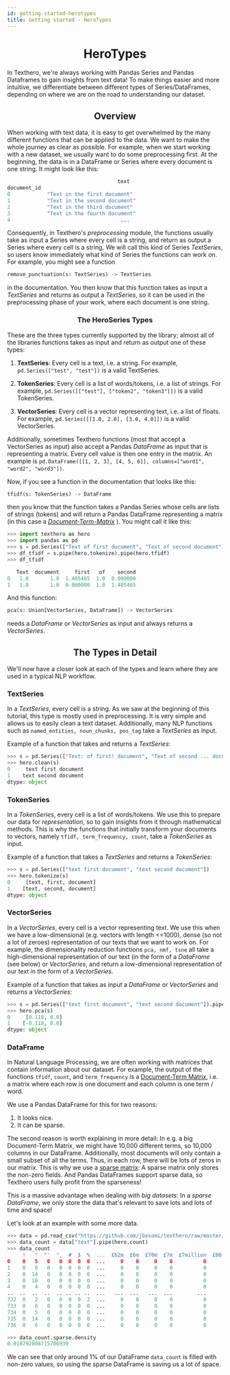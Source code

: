 ```yaml
---
id: getting-started-herotypes
title: Getting started - HeroTypes
---
```


<h1 align="center">HeroTypes</h1>

In Texthero, we're always working with Pandas Series and Pandas Dataframes to gain insights from text data! To make things easier and more intuitive, we differentiate between different types of Series/DataFrames, depending on where we are on the road to understanding our dataset.

<h2 align="center">Overview</h2>

When working with text data, it is easy to get overwhelmed by the many different functions that can be applied to the data. We want to make the whole journey as clear as possible. For example, when we start working with a new dataset, we usually want to do some preprocessing first. At the beginning, the data is in a DataFrame or Series where every document is one string. It might look like this:
```python
                                    text
document_id                             
0            "Text in the first document"
1            "Text in the second document"
2            "Text in the third document"
3            "Text in the fourth document"
4                                    ...

```

 Consequently, in Texthero's _preprocessing_ module, the functions usually take as input a Series where every cell is a string, and return as output a Series where every cell is a string. We will call this kind of Series _TextSeries_, so users know immediately what kind of Series the functions can work on. For example, you might see a function
 ```python
remove_punctuation(s: TextSeries) -> TextSeries
 ```
in the documentation. You then know that this function takes as input a _TextSeries_ and returns as output a _TextSeries_, so it can be used in the preprocessing phase of your work, where each document is one string.

<h3 align="center">The HeroSeries Types</h3>

These are the three types currently supported by the library; almost all of the libraries functions takes as input and return as output one of these types:

1. **TextSeries**: Every cell is a text, i.e. a string. For example,
`pd.Series(["test", "test"])` is a valid TextSeries.

2. **TokenSeries**: Every cell is a list of words/tokens, i.e. a list
of strings. For example, `pd.Series([["test"], ["token2", "token3"]])` is a valid TokenSeries.

3. **VectorSeries**: Every cell is a vector representing text, i.e.
a list of floats. For example, `pd.Series([[1.0, 2.0], [3.0, 4.0]])` is a valid VectorSeries.

Additionally, sometimes Texthero functions (most that accept a
VectorSeries as input) also accept a Pandas _DataFrame_
as input that is representing a matrix. Every cell value
is then one entry in the matrix. An example is
`pd.DataFrame([[1, 2, 3], [4, 5, 6]], columns=["word1", "word2", "word3"])`.

Now, if you see a function in the documentation that looks like this:
```python
tfidf(s: TokenSeries) -> DataFrame
```

then you know that the function takes a Pandas Series
whose cells are lists of strings (tokens) and will
return a Pandas DataFrame representing a matrix (in this case a [_Document-Term-Matrix_](https://en.wikipedia.org/wiki/Document-term_matrix) ).
You might call it like this:
```python
>>> import texthero as hero
>>> import pandas as pd
>>> s = pd.Series(["Text of first document", "Text of second document"])
>>> df_tfidf = s.pipe(hero.tokenize).pipe(hero.tfidf)
>>> df_tfidf

   Text  document     first   of    second
0   1.0       1.0  1.405465  1.0  0.000000
1   1.0       1.0  0.000000  1.0  1.405465
```


And this function:
```python
pca(s: Union[VectorSeries, DataFrame]) -> VectorSeries
```
needs a _DataFrame_ or _VectorSeries_ as input and always returns a _VectorSeries_.

<h2 align="center">The Types in Detail</h2>

We'll now have a closer look at each of the types and learn where they are used in a typical NLP workflow.

<h3 align="left">TextSeries</h3>

In a _TextSeries_, every cell is a string. As we saw at the beginning of this tutorial, this type is mostly used in preprocessing. It is very simple and allows us to easily clean a text dataset. Additionally, many NLP functions such as `named_entities, noun_chunks, pos_tag` take a _TextSeries_ as input.

Example of a function that takes and returns a _TextSeries_:
```python
>>> s = pd.Series(["Text: of first! document", "Text of second ... document"])
>>> hero.clean(s)
0     text first document
1    text second document
dtype: object
```

<h3 align="left">TokenSeries</h3>

In a _TokenSeries_, every cell is a list of words/tokens. We use this to prepare our data for _representation_, so to gain insights from it through mathematical methods. This is why the functions that initially transform your documents to vectors, namely `tfidf, term_frequency, count`, take a _TokenSeries_ as input.

Example of a function that takes a _TextSeries_ and returns a _TokenSeries_:
```python
>>> s = pd.Series(["text first document", "text second document"])
>>> hero.tokenize(s)
0     [text, first, document]
1    [text, second, document]
dtype: object
```

<h3 align="left">VectorSeries</h3>

In a _VectorSeries_, every cell is a vector representing text. We use this when we have a low-dimensional (e.g. vectors with length <=1000), dense (so not a lot of zeroes) representation of our texts that we want to work on. For example, the dimensionality reduction functions `pca, nmf, tsne` all take a high-dimensional representation of our text (in the form of a _DataFrame_ (see below) or _VectorSeries_, and return a low-dimensional representation of our text in the form of a _VectorSeries_.

Example of a function that takes as input a _DataFrame_ or _VectorSeries_ and returns a _VectorSeries_:
```python
>>> s = pd.Series(["text first document", "text second document"]).pipe(hero.tokenize).pipe(hero.term_frequency)
>>> hero.pca(s)
0     [0.118, 0.0]
1    [-0.118, 0.0]
dtype: object
```

<h3 align="left">DataFrame</h3>

In Natural Language Processing, we are often working with matrices that contain information about our dataset. For example, the output of the functions `tfidf`, `count`, and `term_frequency` is a [Document-Term Matrix](https://en.wikipedia.org/wiki/Document-term_matrix), i.e. a matrix where each row is one document and each column is one term / word.

We use a Pandas DataFrame for this for two reasons:
1. It looks nice.
2. It can be sparse.

The second reason is worth explaining in more detail: In e.g. a big Document-Term Matrix, we might have 10,000 different terms, so 10,000 columns in our DataFrame. Additionally, most documents will only contain a small subset of all the terms. Thus, in each row, there will be lots of zeros in our matrix. This is why we use a [sparse matrix](https://en.wikipedia.org/wiki/Sparse_matrix): A sparse matrix only stores the non-zero fields. And Pandas DataFrames support sparse data, so Texthero users fully profit from the sparseness!

This is a massive advantage when dealing with *big datasets*: In a _sparse DataFrame_, we only store the data that's relevant to save lots and lots of time and space!

Let's look at an example with some more data.
```python
>>> data = pd.read_csv("https://github.com/jbesomi/texthero/raw/master/dataset/bbcsport.csv")
>>> data_count = data["text"].pipe(hero.count)
>>> data_count
     !   "  "'  ",  #  $  %  ...  £62m  £6m  £70m  £7m  £7million  £80,000  £8m
0    0   5   0   0  0  0  0  ...     0    0     0    0          0        0    0
1    0   0   0   0  0  0  0  ...     0    0     0    0          0        0    0
2    0  14   0   0  0  0  0  ...     0    0     0    0          0        0    0
3    0  10   0   0  0  0  0  ...     0    0     0    0          0        0    0
4    0   4   0   0  0  0  0  ...     0    0     0    0          0        0    0
..  ..  ..  ..  .. .. .. ..  ...   ...  ...   ...  ...        ...      ...  ...
732  0   2   0   0  0  0  2  ...     0    0     0    0          0        0    0
733  0   6   0   0  0  0  0  ...     0    0     0    0          0        0    0
734  0   5   0   0  0  0  0  ...     0    0     0    0          0        0    0
735  0  14   0   0  0  0  0  ...     0    0     0    0          0        0    0
736  0   6   0   0  0  0  0  ...     0    0     0    0          0        0    0

>>> data_count.sparse.density
0.010792808715706939
```
We can see that only around 1% of our DataFrame `data_count` is filled with non-zero values, so using the sparse DataFrame is saving us a lot of space.
